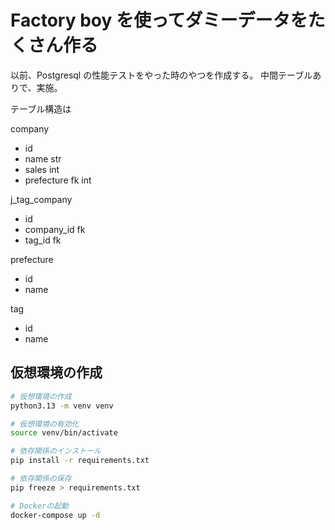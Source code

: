 # Factory boy を使ってダミーデータをたくさん作る

以前、Postgresql の性能テストをやった時のやつを作成する。
中間テーブルありで、実施。

テーブル構造は

company
- id
- name str
- sales int
- prefecture fk int

j_tag_company
- id
- company_id fk
- tag_id fk

prefecture
- id
- name

tag
- id
- name

## 仮想環境の作成

```bash
# 仮想環境の作成
python3.13 -m venv venv

# 仮想環境の有効化
source venv/bin/activate

# 依存関係のインストール
pip install -r requirements.txt

# 依存関係の保存
pip freeze > requirements.txt

# Dockerの起動
docker-compose up -d

```
